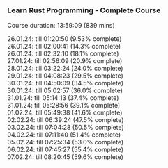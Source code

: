 ### Learn Rust Programming - Complete Course

Course duration: 13:59:09 (839 mins)

26.01.24: till 01:20:50 (9.53% complete)    
26.01.24: till 02:00:41 (14.3% complete)    
26.01.24: till 02:32:10 (18.1% complete)   
27.01.24: till 02:56:09 (20.9% complete)   
28.01.24: till 03:22:24 (24.0% complete)   
29.01.24: till 04:08:23 (29.5% complete)   
30.01.24: till 04:50:09 (34.5% complete)   
30.01.24: till 05:02:57 (36.0% complete)    
31.01.24: till 05:14:13 (37.4% complete)    
31.01.24: till 05:28:56 (39.1% complete)   
01.02.24: till 05:49:38 (41.6% complete)    
02.02.24: till 06:39:24 (47.5% complete)    
03.02.24: till 07:04:28 (50.5% complete)    
04.02.24: till 07:11:40 (51.4% complete)    
05.02.24: till 07:25:34 (53.0% complete)   
06.02.24: till 07:45:27 (55.4% complete)   
07.02.24: till 08:20:45 (59.6% complete)   
